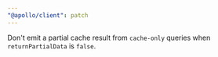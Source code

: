 ```yaml
---
"@apollo/client": patch
---
```


Don't emit a partial cache result from `cache-only` queries when `returnPartialData` is `false`.
